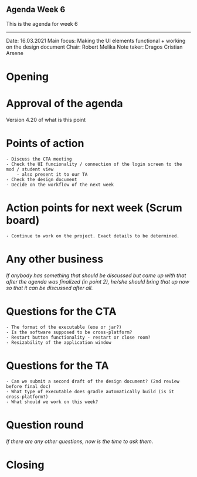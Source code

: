 ## Agenda Week 6

This is the agenda for week 6 

---

Date:           16.03.2021
Main focus:     Making the UI elements functional + working on the design document
Chair:          Robert Melika
Note taker:     Dragos Cristian Arsene


# Opening


# Approval of the agenda

Version 4.20 of what is this point

# Points of action

	- Discuss the CTA meeting
	- Check the UI funcionality / connection of the login screen to the mod / student view
		- also present it to our TA
	- Check the design document
	- Decide on the workflow of the next week

# Action points for next week (Scrum board)

	- Continue to work on the project. Exact details to be determined.

# Any other business

*If anybody has something that should be discussed but came up with that after the agenda was finalized (in point 2), he/she should bring that up now so that it can be discussed after all.*

# Questions for the CTA

```
- The format of the executable (exe or jar?)
- Is the software supposed to be cross-platform?
- Restart button functionality - restart or close room?
- Resizability of the application window
```



# Questions for the TA

	- Can we submit a second draft of the design document? (2nd review before final doc)
	- What type of executable does gradle automatically build (is it cross-platform?)
	- What should we work on this week?

# Question round

*If there are any other questions, now is the time to ask them.*

# Closing



